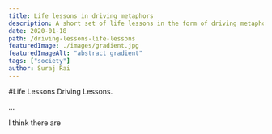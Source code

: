 ```yaml
---
title: Life lessons in driving metaphors
description: A short set of life lessons in the form of driving metaphors
date: 2020-01-18
path: /driving-lessons-life-lessons
featuredImage: ./images/gradient.jpg
featuredImageAlt: "abstract gradient"
tags: ["society"]
author: Suraj Rai
---
```


#Life Lessons Driving Lessons.

...

I think there are
